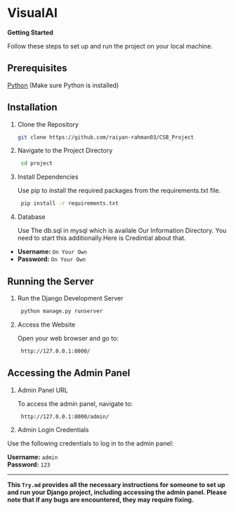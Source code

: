 # VisualAI
**Getting Started**

Follow these steps to set up and run the project on your local machine.

## Prerequisites

[Python](https://www.python.org/downloads/)
(Make sure Python is installed)

## Installation
1. Clone the Repository
    ```bash
    git clone https://github.com/raiyan-rahman03/CSB_Project
    ```
2. Navigate to the Project Directory

   ```bash
    cd project
    ```

3. Install Dependencies

    Use pip to install the required packages from the requirements.txt file.

   ```bash
    pip install -r requirements.txt
    ```

4. Database

    Use The db.sql in mysql which is availale Our Information Directory. You need to start this additionally.Here is Credintial about that.
-    **Username:** `On Your Own`  
-    **Password:** `On Your Own`


## Running the Server

1. Run the Django Development Server

   ```bash
    python manage.py runserver
    ```


2. Access the Website

    Open your web browser and go to:
   ```bash
    http://127.0.0.1:8000/
    ```


## Accessing the Admin Panel
1. Admin Panel URL

    To access the admin panel, navigate to:
   ```bash
    http://127.0.0.1:8000/admin/
    ```

2. Admin Login Credentials

Use the following credentials to log in to the admin panel:

**Username:** `admin`  
**Password:** `123`


---


**This `Try.md` provides all the necessary instructions for someone to set up and run your Django project, including accessing the admin panel. Please note that if any bugs are encountered, they may require fixing.**
